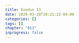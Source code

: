 ```yaml
---
title: Exodus 13
date: 2020-03-28T20:21:22-04:00
categories: []
tags: []
chapter: "013"
inprogress: false
---
```


